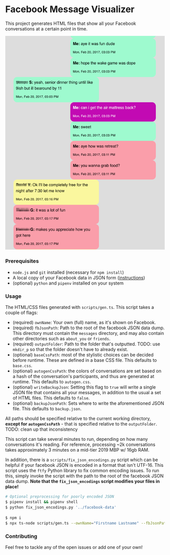 # Facebook Message Visualizer

This project generates HTML files that show all your Facebook conversations at a certain point in time.

![Example Convo](./docs/images/blurred_convo.png)

### Prerequisites
- `node.js` and `git` installed (necessary for `npm install`)
- A local copy of your Facebook data in JSON form ([instructions](https://www.facebook.com/help/1701730696756992/?helpref=hc_fnav))
- (optional) `python` and `pipenv` installed on your system

### Usage

The HTML/CSS files generated with `scripts/gen.ts`. This script takes a couple of flags:
- (required) `ownName`: Your own (full) name, as it's shown on Facebook.
- (required) `fbJsonPath`: Path to the root of the facebook JSON data dump. This directory must contain the `messages` directory, and may also contain other directories such as `about_you` or `friends`.
- (required) `outputFolder`: Path to the folder that's outputted. TODO: use `mkdir_p` so that the folder doesn't have to already exist.
- (optional) `baseCssPath`: most of the stylistic choices can be decided before runtime. These are defined in a base CSS file. This defaults to `base.css`.
- (optional) `autogenCssPath`: the colors of conversations are set based on a hash of the conversation's participants, and thus are generated at runtime. This defaults to `autogen.css`.
- (optional) `writeBackupJson`: Setting this flag to `true` will write a single JSON file that contains all your messages, in addition to the usual a set of HTML files. This defaults to `false`.
- (optional) `backupJsonPath`: Sets where to write the aforementioned JSON file. This defaults to `backup.json`.

All paths should be specified relative to the current working directory, **except for `autogenCssPath`** - that is specified relative to the `outputFolder`. TODO: clean up that inconsistency

This script can take several minutes to run, depending on how many conversations it's reading. For reference, processing ~2k conversations takes approximately 3 minutes on a mid-tier 2019 MBP w/ 16gb RAM.

In addition, there is a `scripts/fix_json_encodings.py` script which can be helpful if your facebook JSON is encoded in a format that isn't UTF-16. This script uses the `ftfy` Python library to fix common encoding issues. To run this, simply invoke the script with the path to the root of the facebook JSON data dump. **Note that the `fix_json_encodings` script modifies your files in place!**

```bash
# Optional preprocessing for poorly encoded JSON
$ pipenv install && pipenv shell
$ python fix_json_encodings.py '../facebook-data'

$ npm i
$ npx ts-node scripts/gen.ts --ownName="Firstname Lastname" --fbJsonPath="../facebook-data" --outputFolder="generated"
```

### Contributing

Feel free to tackle any of the open issues or add one of your own!

